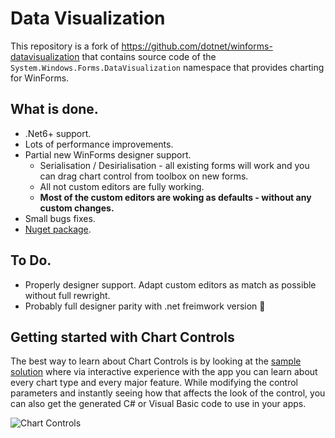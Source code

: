 # Data Visualization

This repository is a fork of https://github.com/dotnet/winforms-datavisualization that contains source code of the `System.Windows.Forms.DataVisualization` namespace that provides charting for WinForms.

## What is done.
- .Net6+ support.
- Lots of performance improvements.
- Partial new WinForms designer support.  
  - Serialisation / Desirialisation - all existing forms will work and you can drag chart control from toolbox on new forms. 
  - All not custom editors are fully working.
  - **Most of the custom editors are woking as defaults - without any custom changes.**
- Small bugs fixes.
- [Nuget package](https://www.nuget.org/packages/WinForms.DataVisualization/).

## To Do.
- Properly designer support. Adapt custom editors as match as possible without full rewright.
- Probably full designer parity with .net freimwork version 🤔

## Getting started with Chart Controls

The best way to learn about Chart Controls is by looking at the [sample solution](https://github.com/kirsan31/winforms-datavisualization/tree/dev/sample/ChartSamples) where via interactive experience with the app you can learn about every chart type and every major feature. While modifying the control parameters and instantly seeing how that affects the look of the control, you can also get the generated C# or Visual Basic code to use in your apps.

![Chart Controls](sample-screenshot.png)
